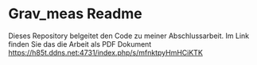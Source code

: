# Grav_meas Readme
Dieses Repository belgeitet den Code zu meiner Abschlussarbeit. Im Link finden Sie das die Arbeit als PDF Dokument
https://h85t.ddns.net:4731/index.php/s/mfnktpyHmHCiKTK
